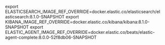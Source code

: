 export ELASTICSEARCH_IMAGE_REF_OVERRIDE=docker.elastic.co/elasticsearch/elasticsearch:8.1.0-SNAPSHOT
export KIBANA_IMAGE_REF_OVERRIDE=docker.elastic.co/kibana/kibana:8.1.0-SNAPSHOT
export ELASTIC_AGENT_IMAGE_REF_OVERRIDE=docker.elastic.co/beats/elastic-agent-complete:8.0.0-52f8db06-SNAPSHOT
